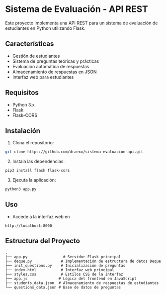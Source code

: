 # Sistema de Evaluación - API REST

Este proyecto implementa una API REST para un sistema de evaluación de estudiantes en Python utilizando Flask.

## Características

- Gestión de estudiantes
- Sistema de preguntas teóricas y prácticas
- Evaluación automática de respuestas
- Almacenamiento de respuestas en JSON
- Interfaz web para estudiantes

## Requisitos

- Python 3.x
- Flask
- Flask-CORS

## Instalación

1. Clona el repositorio:
```bash
git clone https://github.com/draexx/sistema-evaluacion-api.git
```

2. Instala las dependencias:
```bash
pip3 install flask flask-cors
```
3. Ejecuta la aplicación:
```bash
python3 app.py
```
## Uso
- Accede a la interfaz web en
```
http://localhost:8000
```
## Estructura del Proyecto

```
.
├── app.py                # Servidor Flask principal
├── deque.py             # Implementación de estructura de datos Deque
├── init_questions.py    # Inicialización de preguntas
├── index.html           # Interfaz web principal
├── styles.css           # Estilos CSS de la interfaz
├── app.js              # Lógica del frontend en JavaScript
├── students_data.json  # Almacenamiento de respuestas de estudiantes
└── questions_data.json # Base de datos de preguntas
```
